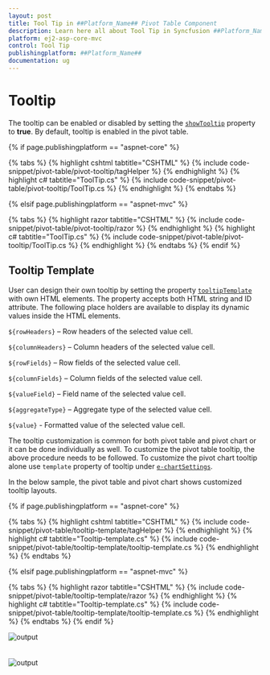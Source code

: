 ```yaml
---
layout: post
title: Tool Tip in ##Platform_Name## Pivot Table Component
description: Learn here all about Tool Tip in Syncfusion ##Platform_Name## Pivot Table component and more.
platform: ej2-asp-core-mvc
control: Tool Tip
publishingplatform: ##Platform_Name##
documentation: ug
---
```



# Tooltip

The tooltip can be enabled or disabled by setting the [`showTooltip`](https://ej2.syncfusion.com/react/documentation/api/pivotview/#showtooltip) property to **true**. By default, tooltip is enabled in the pivot table.

{% if page.publishingplatform == "aspnet-core" %}

{% tabs %}
{% highlight cshtml tabtitle="CSHTML" %}
{% include code-snippet/pivot-table/pivot-tooltip/tagHelper %}
{% endhighlight %}
{% highlight c# tabtitle="ToolTip.cs" %}
{% include code-snippet/pivot-table/pivot-tooltip/ToolTip.cs %}
{% endhighlight %}
{% endtabs %}

{% elsif page.publishingplatform == "aspnet-mvc" %}

{% tabs %}
{% highlight razor tabtitle="CSHTML" %}
{% include code-snippet/pivot-table/pivot-tooltip/razor %}
{% endhighlight %}
{% highlight c# tabtitle="ToolTip.cs" %}
{% include code-snippet/pivot-table/pivot-tooltip/ToolTip.cs %}
{% endhighlight %}
{% endtabs %}
{% endif %}



## Tooltip Template

User can design their own tooltip by setting the property [`tooltipTemplate`](https://help.syncfusion.com/cr/aspnetcore-js2/Syncfusion.EJ2.PivotView.PivotView.html#Syncfusion_EJ2_PivotView_PivotView_TooltipTemplate) with own HTML elements. The property accepts both HTML string and ID attribute. The following place holders are available to display its dynamic values inside the HTML elements.

`${rowHeaders}` – Row headers of the selected value cell.

`${columnHeaders}`  – Column headers of the selected value cell.

`${rowFields}` – Row fields of the selected value cell.

`${columnFields}` – Column fields of the selected value cell.

`${valueField}` – Field name of the selected value cell.

`${aggregateType}` – Aggregate type of the selected value cell.

`${value}` - Formatted value of the selected value cell.

The tooltip customization is common for both pivot table and pivot chart or it can be done individually as well. To customize the pivot table tooltip, the above procedure needs to be followed. To customize the pivot chart tooltip alone use `template` property of tooltip under [`e-chartSettings`](https://help.syncfusion.com/cr/aspnetcore-js2/Syncfusion.EJ2.PivotView.PivotViewChartSettings.html).

In the below sample, the pivot table and pivot chart shows customized tooltip layouts.

{% if page.publishingplatform == "aspnet-core" %}

{% tabs %}
{% highlight cshtml tabtitle="CSHTML" %}
{% include code-snippet/pivot-table/tooltip-template/tagHelper %}
{% endhighlight %}
{% highlight c# tabtitle="Tooltip-template.cs" %}
{% include code-snippet/pivot-table/tooltip-template/tooltip-template.cs %}
{% endhighlight %}
{% endtabs %}

{% elsif page.publishingplatform == "aspnet-mvc" %}

{% tabs %}
{% highlight razor tabtitle="CSHTML" %}
{% include code-snippet/pivot-table/tooltip-template/razor %}
{% endhighlight %}
{% highlight c# tabtitle="Tooltip-template.cs" %}
{% include code-snippet/pivot-table/tooltip-template/tooltip-template.cs %}
{% endhighlight %}
{% endtabs %}
{% endif %}



<!-- markdownlint-disable MD012 -->
![output](images/tooltipTemplate.png)
<br/>
<br/>
<br/>
![output](images/tooltipTemplate-chart.png)